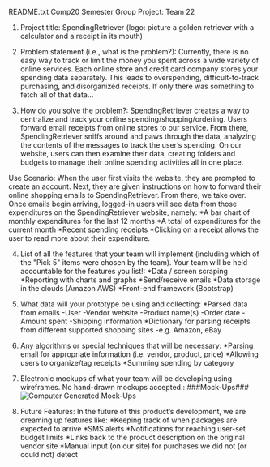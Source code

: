 [mockup]: readme_images/mock_ups.png

README.txt
Comp20 Semester Group Project: Team 22 

1. Project title: SpendingRetriever (logo: picture a golden retriever with a calculator and a receipt in its mouth)

2. Problem statement (i.e., what is the problem?): Currently, there is no easy way to track or limit the money you spent across a wide variety of online services. Each online store and credit card company stores your spending data separately. This leads to overspending, difficult-to-track purchasing, and disorganized receipts. If only there was something to fetch all of that data...

3. How do you solve the problem?: SpendingRetriever creates a way to centralize and track your online spending/shopping/ordering. Users forward email receipts from online stores to our service. From there, SpendingRetriever sniffs around and paws through the data, analyzing the contents of the messages to track the user’s spending. On our website, users can then examine their data, creating folders and budgets to manage their online spending activities all in one place.

Use Scenario: When the user first visits the website, they are prompted to create an account. Next, they are given instructions on how to forward their online shopping emails to SpendingRetriever. From there, we take over. Once emails begin arriving, logged-in users will see data from those expenditures on the SpendingRetriever website, namely:
    *A bar chart of monthly expenditures for the last 12 months
    *A total of expenditures for the current month
    *Recent spending receipts 
    *Clicking on a receipt allows the user to read more about their expenditure.

4. List of all the features that your team will implement (including which of the "Pick 5" items were chosen by the team). Your team will be held accountable for the features you list!: 
    *Data / screen scraping
    *Reporting with charts and graphs
    *Send/receive emails
    *Data storage in the clouds (Amazon AWS)
    *Front-end framework (Bootstrap)
    
5. What data will your prototype be using and collecting: 
    *Parsed data from emails
        -User
        -Vendor website
        -Product name(s)
        -Order date
        -Amount spent
        -Shipping information
    *Dictionary for parsing receipts from different supported shopping sites
        -e.g. Amazon, eBay

6. Any algorithms or special techniques that will be necessary: 
    *Parsing email for appropriate information (i.e. vendor, product, price)
    *Allowing users to organize/tag receipts
    *Summing spending by category

7. Electronic mockups of what your team will be developing using wireframes. No hand-drawn mockups accepted.:
###Mock-Ups###
![Computer Generated Mock-Ups][mockup]


8. Future Features: In the future of this product’s development, we are dreaming up features like:
    *Keeping track of when packages are expected to arrive
    *SMS alerts
    *Notifications for reaching user-set budget limits
    *Links back to the product description on the original vendor site
    *Manual input (on our site) for purchases we did not (or could not) detect

